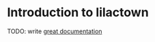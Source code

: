 # Introduction to lilactown

TODO: write [great documentation](http://jacobian.org/writing/what-to-write/)
